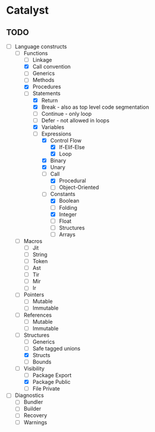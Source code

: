 # Catalyst

## TODO

- [ ] Language constructs
    - [ ] Functions
        - [ ] Linkage
        - [x] Call convention
        - [ ] Generics
        - [ ] Methods
        - [x] Procedures
        - [ ] Statements
            - [x] Return
            - [x] Break - also as top level code segmentation
            - [ ] Continue - only loop
            - [ ] Defer - not allowed in loops
            - [x] Variables
            - [ ] Expressions
                - [x] Control Flow
                    - [x] If-Elif-Else
                    - [x] Loop
                - [x] Binary
                - [x] Unary
                - [ ] Call
                    - [x] Procedural
                    - [ ] Object-Oriented
                - [ ] Constants
                    - [x] Boolean
                    - [ ] Folding
                    - [x] Integer
                    - [ ] Float
                    - [ ] Structures
                    - [ ] Arrays
    - [ ] Macros
        - [ ] Jit
        - [ ] String
        - [ ] Token
        - [ ] Ast
        - [ ] Tir
        - [ ] Mir
        - [ ] Ir
    - [ ] Pointers
        - [ ] Mutable
        - [ ] Immutable
    - [ ] References
        - [ ] Mutable
        - [ ] Immutable
    - [ ] Structures
        - [ ] Generics
        - [ ] Safe tagged unions
        - [x] Structs
        - [ ] Bounds
    - [ ] Visibility
        - [ ] Package Export
        - [x] Package Public
        - [ ] File Private

- [ ] Diagnostics
    - [ ] Bundler
    - [ ] Builder
    - [ ] Recovery
    - [ ] Warnings